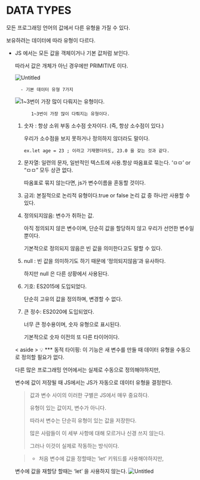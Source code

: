 # DATA TYPES

모든 프로그래밍 언어의 값에서 다른 유형을 가질 수 있다.

보유하려는 데이터에 따라 유형이 다르다.

- JS 에서는 모든 값을 객체이거나 기본 값처럼 보인다.

  따라서 값은 개체가 아닌 경우에만 PRIMITIVE 이다.

  ![Untitled](https://s3-us-west-2.amazonaws.com/secure.notion-static.com/2f20553f-a6c2-4983-9ae3-7f7e1768287f/Untitled.png)

        - 기본 데이터 유형 7가지

  ![1~3번이 가장 많이 다뤄지는 유형이다.](https://s3-us-west-2.amazonaws.com/secure.notion-static.com/eefd623f-0a29-4195-8df9-f55de8546a9f/Untitled.png)

            1~3번이 가장 많이 다뤄지는 유형이다.

  1.  숫자 : 항상 소위 부동 소수점 숫자이다. (즉, 항상 소수점이 있다.)

      우리가 소수점을 보지 못하거나 정의하지 않더라도 말이다.

          ex.let age = 23 ; 이라고 기재했더라도, 23.0 을 갖는 것과 같다.

  2.  문자열: 일련의 문자, 일반적인 텍스트에 사용.항상 따옴표로 묶는다. ‘ㅁㅁ’ or “ㅁㅁ” 모두 상관 없다.

      따옴표로 묶지 않는다면, js가 변수이름을 혼동할 것이다.

  3.  금괴: 본질적으로 논리적 유형이다.true or false 논리 값 중 하나만 사용할 수 있다.
  4.  정의되지않음: 변수가 취하는 값.

      아직 정의되지 않은 변수이며, 단순히 값을 할당하지 않고 우리가 선언한 변수일 뿐이다.

      기본적으로 정의되지 않음은 빈 값을 의미한다고도 말할 수 있다.

  5.  null : 빈 값을 의미하기도 하기 때문에 ‘정의되지않음’과 유사하다.

      하지만 null 은 다른 상황에서 사용된다.

  6.  기호: ES2015에 도입되었다.

      단순히 고유의 값을 정의하며, 변경할 수 없다.

  7.  큰 정수: ES2020에 도입되었다.

      너무 큰 정수용이며, 숫자 유형으로 표시된다.

      기본적으로 숫자 이전의 또 다른 타이어이다.

  < aside >
  💡 \*\*\* 동적 타이핑: 이 기능은 새 변수를 만들 때 데이터 유형을 수동으로 정의할 필요가 없다.

  다른 많은 프로그래밍 언어에서는 실제로 수동으로 정의해야하지만,

  변수에 값이 저장될 때 JS에서는 JS가 자동으로 데이터 유형을 결정한다.

    </aside >
    
    > 값과 변수 사이의 이러한 구별은 JS에서 매우 중요하다.
    > 
    > 
    > 유형이 있는 값이지, 변수가 아니다.
    > 
    > 따라서 변수는 단순히 유형이 있는 값을 저장한다.
    > 
    > 많은 사람들이 이 세부 사항에 대해 모르거나 신경 쓰지 않는다.
    > 
    > 그러나 이것이 실제로 작동하는 방식이다.

  > - 처음 변수에 값을 정할때는 ‘let’ 키워드를 사용해야하지만,

  변수에 값을 재할당 할때는 ‘let’ 을 사용하지 않는다.
  ![Untitled](https://s3-us-west-2.amazonaws.com/secure.notion-static.com/b5eb3391-25ea-4fd2-a603-0eeddd952de8/Untitled.png)
